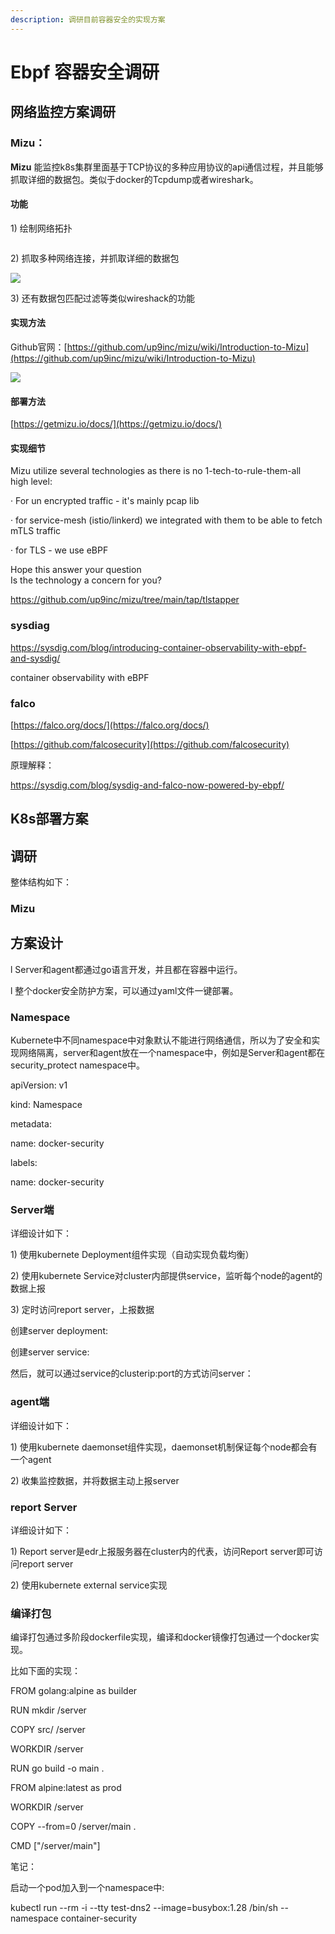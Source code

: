 ```yaml
---
description: 调研目前容器安全的实现方案
---
```


# Ebpf 容器安全调研

## 网络监控方案调研

### Mizu：

**Mizu** 能监控k8s集群里面基于TCP协议的多种应用协议的api通信过程，并且能够抓取详细的数据包。类似于docker的Tcpdump或者wireshark。

#### 功能

1\)      绘制网络拓扑

<figure><img src=".gitbook/assets/image.png" alt=""><figcaption></figcaption></figure>

2\)      抓取多种网络连接，并抓取详细的数据包

![](<.gitbook/assets/image (1).png>)

3\)      还有数据包匹配过滤等类似wireshack的功能

#### 实现方法

Github官网：[https://github.com/up9inc/mizu/wiki/Introduction-to-Mizu](https://github.com/up9inc/mizu/wiki/Introduction-to-Mizu)

![](<.gitbook/assets/image (3).png>)

#### 部署方法

[https://getmizu.io/docs/](https://getmizu.io/docs/)

#### 实现细节

Mizu utilize several technologies as there is no 1-tech-to-rule-them-all\
high level:

·       For un encrypted traffic - it's mainly pcap lib

·       for service-mesh (istio/linkerd) we integrated with them to be able to fetch mTLS traffic

·       for TLS - we use eBPF

Hope this answer your question\
Is the technology a concern for you?

https://github.com/up9inc/mizu/tree/main/tap/tlstapper

&#x20;

### sysdiag

https://sysdig.com/blog/introducing-container-observability-with-ebpf-and-sysdig/

container observability with eBPF

&#x20;

### falco

[https://falco.org/docs/](https://falco.org/docs/)

&#x20;

[https://github.com/falcosecurity](https://github.com/falcosecurity)

&#x20;

原理解释：

https://sysdig.com/blog/sysdig-and-falco-now-powered-by-ebpf/

## K8s部署方案

## 调研

整体结构如下：

&#x20;

### Mizu

## 方案设计

l  Server和agent都通过go语言开发，并且都在容器中运行。

l  整个docker安全防护方案，可以通过yaml文件一键部署。

### Namespace

Kubernete中不同namespace中对象默认不能进行网络通信，所以为了安全和实现网络隔离，server和agent放在一个namespace中，例如是Server和agent都在security\_protect namespace中。

&#x20;

apiVersion: v1

kind: Namespace

metadata:

&#x20;  name: docker-security

&#x20;  labels:

&#x20;    name: docker-security

&#x20;

### Server端

详细设计如下：

1\)      使用kubernete Deployment组件实现（自动实现负载均衡）

2\)      使用kubernete Service对cluster内部提供service，监听每个node的agent的数据上报

3\)      定时访问report server，上报数据

&#x20;

&#x20;

创建server deployment:

&#x20;

创建server service:

然后，就可以通过service的clusterip:port的方式访问server：

### agent端

详细设计如下：

1\)      使用kubernete daemonset组件实现，daemonset机制保证每个node都会有一个agent

2\)      收集监控数据，并将数据主动上报server

&#x20;

### report Server

详细设计如下：

1\)      Report server是edr上报服务器在cluster内的代表，访问Report server即可访问report server

2\)      使用kubernete external service实现

### 编译打包

编译打包通过多阶段dockerfile实现，编译和docker镜像打包通过一个docker实现。

比如下面的实现：

FROM golang:alpine as builder

RUN mkdir /server

COPY src/ /server

WORKDIR /server

RUN go build -o main .

&#x20;

FROM alpine:latest as prod

WORKDIR /server

COPY --from=0 /server/main  .

CMD \["/server/main"]

&#x20;

&#x20;

&#x20;

&#x20;

笔记：

启动一个pod加入到一个namespace中:

kubectl run --rm -i --tty test-dns2 --image=busybox:1.28 /bin/sh --namespace container-security
